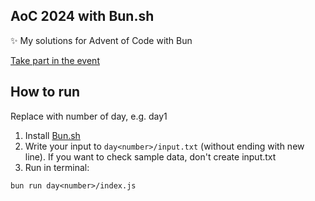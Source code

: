 ## AoC 2024 with Bun.sh

✨ My solutions for Advent of Code with Bun

[Take part in the event](https://adventofcode.com/2024)

## How to run

Replace <number> with number of day, e.g. day1

1. Install [Bun.sh](https://bun.sh/)
2. Write your input to `day<number>/input.txt` (without ending with new line). If you want to check sample data, don't create input.txt
3. Run in terminal:

```
bun run day<number>/index.js
```
